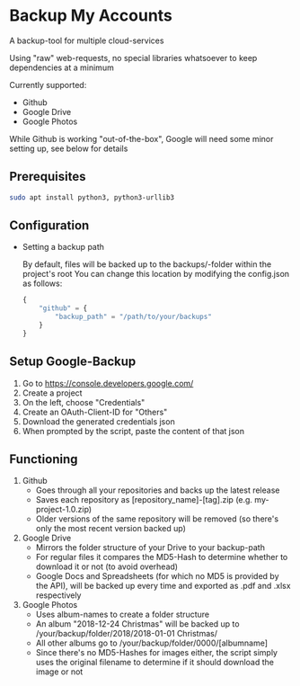 # Backup My Accounts

A backup-tool for multiple cloud-services

Using "raw" web-requests, no special libraries whatsoever to keep dependencies at a minimum

Currently supported:
- Github
- Google Drive
- Google Photos

While Github is working "out-of-the-box", Google will need some minor setting up, see below for details

## Prerequisites
```sh
sudo apt install python3, python3-urllib3
```

## Configuration

- Setting a backup path

    By default, files will be backed up to the backups/-folder within the project's root
    You can change this location by modifying the config.json as follows:

    ```python
    {
        "github" = {
            "backup_path" = "/path/to/your/backups"
        }
    }
    ```

## Setup Google-Backup

1. Go to https://console.developers.google.com/
2. Create a project
3. On the left, choose "Credentials"
4. Create an OAuth-Client-ID for "Others"
5. Download the generated credentials json
6. When prompted by the script, paste the content of that json

## Functioning
1. Github
    - Goes through all your repositories and backs up the latest release
    - Saves each repository as [repository_name]-[tag].zip (e.g. my-project-1.0.zip)
    - Older versions of the same repository will be removed (so there's only the most recent version backed up)
2. Google Drive
    - Mirrors the folder structure of your Drive to your backup-path
    - For regular files it compares the MD5-Hash to determine whether to download it or not (to avoid overhead)
    - Google Docs and Spreadsheets (for which no MD5 is provided by the API), will be backed up every time and exported as .pdf and .xlsx respectively
3. Google Photos
    - Uses album-names to create a folder structure
    - An album "2018-12-24 Christmas" will be backed up to /your/backup/folder/2018/2018-01-01 Christmas/
    - All other albums go to /your/backup/folder/0000/[albumname]
    - Since there's no MD5-Hashes for images either, the script simply uses the original filename to determine if it should download the image or not

